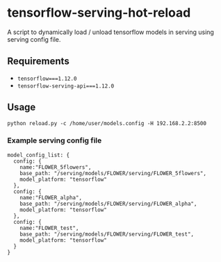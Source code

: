 # tensorflow-serving-hot-reload

A script to dynamically load / unload tensorflow models in serving using serving config file.

## Requirements

- `tensorflow===1.12.0`
- `tensorflow-serving-api===1.12.0`

## Usage

`python reload.py -c /home/user/models.config -H 192.168.2.2:8500`

### Example serving config file

```
model_config_list: {
  config: {
    name:"FLOWER_5flowers",
    base_path: "/serving/models/FLOWER/serving/FLOWER_5flowers",
    model_platform: "tensorflow"
  },
  config: {
    name:"FLOWER_alpha",
    base_path: "/serving/models/FLOWER/serving/FLOWER_alpha",
    model_platform: "tensorflow"
  },
  config: {
    name:"FLOWER_test",
    base_path: "/serving/models/FLOWER/serving/FLOWER_test",
    model_platform: "tensorflow"
  }
}
```